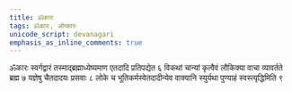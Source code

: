 ```yaml
---
title: ॐकारः
tags: ॐकारः, ओम्कारः
unicode_script: devanagari
emphasis_as_inline_comments: true
---
```

ॐकारः स्वर्गद्वारं तस्माद्ब्रह्माध्येष्यमाण एतदादि प्रतिपद्येत ६ विकथां चान्यां कृत्वैवं लौकिक्या वाचा व्यावर्तते ब्रह्म ७ यज्ञेषु चैतदादयः प्रसवाः ८ लोके च भूतिकर्मस्वेतदादीन्येव वाक्यानि स्युर्यथा पुण्याहं स्वस्त्यृद्धिमिति ९
